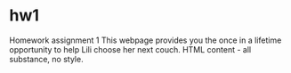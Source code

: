 # hw1
Homework assignment 1
This webpage provides you the once in a lifetime opportunity to help Lili choose her next couch. HTML content - all substance, no style.
